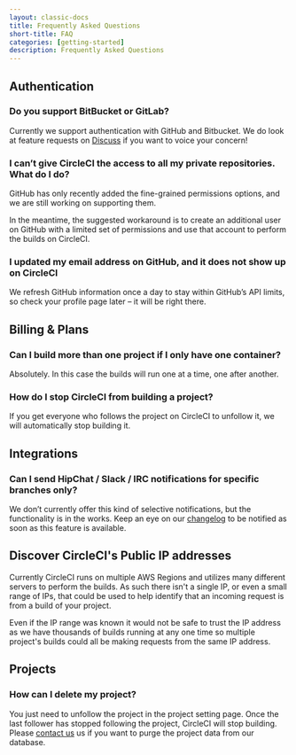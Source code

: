 ```yaml
---
layout: classic-docs
title: Frequently Asked Questions
short-title: FAQ
categories: [getting-started]
description: Frequently Asked Questions
---
```


## Authentication

### Do you support BitBucket or GitLab?
Currently we support authentication with GitHub and Bitbucket. We do look at feature requests on [Discuss](https://discuss.circleci.com/) if you want to voice your concern!

### I can’t give CircleCI the access to all my private repositories. What do I do?
GitHub has only recently added the fine-grained permissions options, and
we are still working on supporting them.

In the meantime, the suggested workaround is to create an additional
user on GitHub with a limited set of permissions and use that account to
perform the builds on CircleCI.

### I updated my email address on GitHub, and it does not show up on CircleCI
We refresh GitHub information once a day to stay within GitHub’s API
limits, so check your profile page later – it will be right there.

## Billing & Plans

### Can I build more than one project if I only have one container?
Absolutely. In this case the builds will run one at a time, one after
another.

### How do I stop CircleCI from building a project?
If you get everyone who follows the project on CircleCI to unfollow it, we
will automatically stop building it.

## Integrations

### Can I send HipChat / Slack / IRC notifications for specific branches only?
We don’t currently offer this kind of selective notifications, but the
functionality is in the works. Keep an eye on our
[changelog](https://circleci.com/changelog/) to be notified as soon as
this feature is available.

## Discover CircleCI's Public IP addresses

Currently CircleCI runs on multiple AWS Regions and utilizes many different
servers to perform the builds. As such there isn't a single IP, or even a small
range of IPs, that could be used to help identify that an incoming request is
from a build of your project.

Even if the IP range was known it would not be safe to trust the IP address as
we have thousands of builds running at any one time so multiple project's 
builds could all be making requests from the same IP address.

## Projects

### How can I delete my project?
You just need to unfollow the project in the project setting page. Once the last follower has stopped following the project, CircleCI will stop building.
Please [contact us](mailto:sayhi@circleci.com) us if you want to purge the project data from our database.
